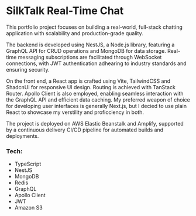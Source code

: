 # SilkTalk Real-Time Chat

This portfolio project focuses on building a real-world, full-stack chatting application with scalability and production-grade quality.

The backend is developed using NestJS, a Node.js library, featuring a GraphQL API for CRUD operations and MongoDB for data storage. Real-time messaging subscriptions are facilitated through WebSocket connections, with JWT authentication adhearing to industry standards and ensuring security.

On the front end, a React app is crafted using Vite, TailwindCSS and ShadcnUI for responsive UI design. Routing is achieved with TanStack Router. Apollo Client is also employed, enabling seamless interaction with the GraphQL API and efficient data caching. My preferred weapon of choice for developing user interfaces is generally Next.js, but I decied to use plain React to showcase my verstility and proficciency in both.

The project is deployed on AWS Elastic Beanstalk and Amplify, supported by a continuous delivery CI/CD pipeline for automated builds and deployments.

### Tech:

- TypeScript
- NestJS
- MongoDB
- Redis
- GraphQL
- Apollo Client
- JWT
- Amazon S3

